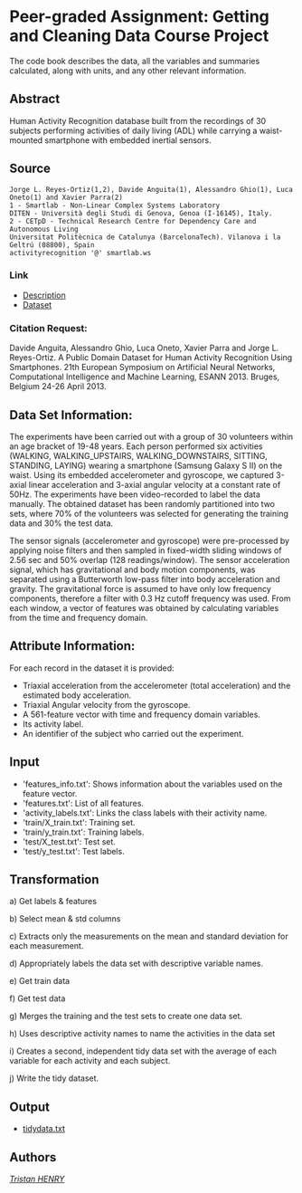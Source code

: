 # Peer-graded Assignment: Getting and Cleaning Data Course Project

The code book describes the data, all the variables and summaries calculated, along with units, and any other relevant information.

## Abstract
Human Activity Recognition database built from the recordings of 30 subjects performing activities of daily living (ADL) while carrying a waist-mounted smartphone with embedded inertial sensors.


## Source

```
Jorge L. Reyes-Ortiz(1,2), Davide Anguita(1), Alessandro Ghio(1), Luca Oneto(1) and Xavier Parra(2)
1 - Smartlab - Non-Linear Complex Systems Laboratory
DITEN - Università degli Studi di Genova, Genoa (I-16145), Italy.
2 - CETpD - Technical Research Centre for Dependency Care and Autonomous Living
Universitat Politècnica de Catalunya (BarcelonaTech). Vilanova i la Geltrú (08800), Spain
activityrecognition '@' smartlab.ws 
```

### Link
* [Description](http://archive.ics.uci.edu/ml/datasets/Human+Activity+Recognition+Using+Smartphones)
* [Dataset]( https://d396qusza40orc.cloudfront.net/getdata%2Fprojectfiles%2FUCI%20HAR%20Dataset.zip )

### Citation Request:
Davide Anguita, Alessandro Ghio, Luca Oneto, Xavier Parra and Jorge L. Reyes-Ortiz. A Public Domain Dataset for Human Activity Recognition Using Smartphones. 21th European Symposium on Artificial Neural Networks, Computational Intelligence and Machine Learning, ESANN 2013. Bruges, Belgium 24-26 April 2013. 

## Data Set Information:
The experiments have been carried out with a group of 30 volunteers within an age bracket of 19-48 years. Each person performed six activities (WALKING, WALKING_UPSTAIRS, WALKING_DOWNSTAIRS, SITTING, STANDING, LAYING) wearing a smartphone (Samsung Galaxy S II) on the waist. Using its embedded accelerometer and gyroscope, we captured 3-axial linear acceleration and 3-axial angular velocity at a constant rate of 50Hz. The experiments have been video-recorded to label the data manually. The obtained dataset has been randomly partitioned into two sets, where 70% of the volunteers was selected for generating the training data and 30% the test data.

The sensor signals (accelerometer and gyroscope) were pre-processed by applying noise filters and then sampled in fixed-width sliding windows of 2.56 sec and 50% overlap (128 readings/window). The sensor acceleration signal, which has gravitational and body motion components, was separated using a Butterworth low-pass filter into body acceleration and gravity. The gravitational force is assumed to have only low frequency components, therefore a filter with 0.3 Hz cutoff frequency was used. From each window, a vector of features was obtained by calculating variables from the time and frequency domain.

## Attribute Information:
For each record in the dataset it is provided:
- Triaxial acceleration from the accelerometer (total acceleration) and the estimated body acceleration.
- Triaxial Angular velocity from the gyroscope.
- A 561-feature vector with time and frequency domain variables.
- Its activity label.
- An identifier of the subject who carried out the experiment. 


## Input
* 'features_info.txt': Shows information about the variables used on the feature vector.
* 'features.txt': List of all features.
* 'activity_labels.txt': Links the class labels with their activity name.
* 'train/X_train.txt': Training set.
* 'train/y_train.txt': Training labels.
* 'test/X_test.txt': Test set.
* 'test/y_test.txt': Test labels.

## Transformation

a) Get labels & features 

b) Select mean & std columns

c) Extracts only the measurements on the mean and standard deviation for each measurement.

d) Appropriately labels the data set with descriptive variable names. 

e) Get train data 

f) Get test data 

g) Merges the training and the test sets to create one data set.

h) Uses descriptive activity names to name the activities in the data set

i) Creates a second, independent tidy data set with the average of each variable for each activity and each subject.

j) Write the tidy dataset.

## Output

* [tidydata.txt](tidydata.txt)

## Authors

[*Tristan HENRY*](https://github.com/tristanry)
